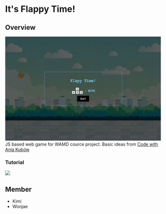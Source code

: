 # It's Flappy Time!

## Overview
![](overview.gif)
JS based web game for WAMD cource project.
Basic ideas from [Code with Ania Kubów](https://www.youtube.com/channel/UC5DNytAJ6_FISueUfzZCVsw)

### Tutorial
[![](http://i.ytimg.com/vi/gxHcW84izz0/hqdefault.jpg)](https://www.youtube.com/embed/gxHcW84izz0)

## Member
- Kimi
- Wonjae

